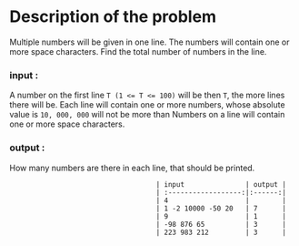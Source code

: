 # Description of the problem

Multiple numbers will be given in one line. The numbers will contain one or more space characters. Find the total number of numbers in the line.

### input :

A number on the first line `T (1 <= T <= 100)` will be then `T`, the more lines there will be. Each line will contain one or more numbers, whose absolute value is `10, 000, 000` will not be more than Numbers on a line will contain one or more space characters.

### output :

How many numbers are there in each line, that should be printed.


                                        | input               | output |
                                        | :------------------:|:------:|
                                        | 4                   |        |
                                        | 1 -2 10000 -50 20   | 7      |
                                        | 9                   | 1      |
                                        | -98 876 65          | 3      |
                                        | 223 983 212         | 3      |
                                        
